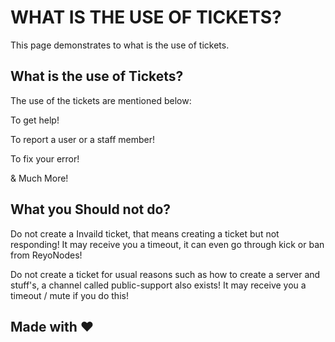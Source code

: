 # WHAT IS THE USE OF TICKETS?

This page demonstrates to what is the use of tickets.

## What is the use of Tickets?

The use of the tickets are mentioned below:

To get help!

To report a user or a staff member!

To fix your error!

& Much More!

## What you Should not do?

Do not create a Invaild ticket, that means creating a ticket but not responding! It may receive you a timeout, it can even go through kick or ban from ReyoNodes!

Do not create a ticket for usual reasons such as how to create a server and stuff's, a channel called public-support also exists! It may receive you a timeout / mute if you do this!

## Made with :heart:
